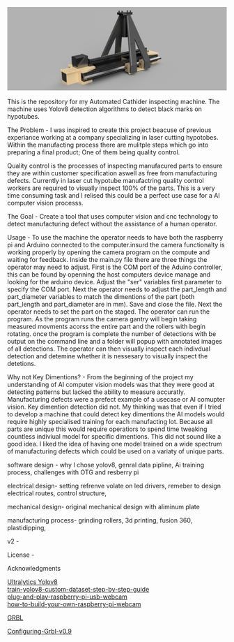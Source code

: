 ![Image](QC_machine_PNG.png)

This is the repository for my Automated Cathider inspecting machine. The machine uses Yolov8 detection algorithms to detect black marks on hypotubes.


The Problem - I was  inspired to create this project beacuse of previous experiance working at a company specializing in laser cutting hypotobes. Within the manufacting process there are mulitple steps which go into preparing a final product; One of them being quality control.

Quality control is the processes of inspecting manufacured parts to ensure they are within customer specification aswell as free from manufacturing defects. Currently in laser cut hypotube manufactring quality control workers are required to visually inspect 100% of the parts. This is a very time consuming task and I relised this could be a perfect use case for a AI computer vision processs. 

The Goal - Create a tool that uses computer vision and cnc technology to detect manufacturing defect without the assistance of a human operator. 

Usage - To use the machine the operator needs to have both the raspberry pi and Arduino connected to the computer.insurd the camera functionalty is working properly by opening the camera program on the compute and waiting for feedback. Inside the main.py file there are three things the operator may need to adjust. First is the COM port of the Aduino controller, this can be found by openning the host computers device manage and looking for the arduino device. Adjust the "ser" variables first parameter to specify the COM port. Next the operator needs to adjust the part_length and part_diameter variables to match the dimentions of the part (both part_length and part_diameter are in mm). Save and close the file. Next the operator needs to set the part on the staged. The operator can run the program. As the program runs the  camera gantry will begin taking measured movments acorss the entire part and the rollers with begin rotating. once the program is complete the number of detections with be output on the command line and a folder will popup with annotated images of all detections. The operator can then visually inspect each indivdual detection and detemine whether it is nessesary to visually inspect the detetions.


Why not Key Dimentions? - From the beginning of the project my understanding of AI computer vision models was that they were good at detecting patterns but lacked the ability to measure accuratly. Manufacturing defects were a prefect example of a usecase or AI comupter vision. Key dimention detection did not. My thinking was that even if I tried to develop a machine that could detect key dimentions the AI models would require highly specialised training for each manufacting lot. Because all parts are unique this would require operatiors to spend time tweaking countless indiviual model for specific dimentions. This did not sound like a good idea. I liked the idea of having one model trained on a wide spectrum of manufacturing defects which could be used on a variaty of unique parts. 


software design -
why I chose yolov8, genral data pipline, Ai training process, challenges with OTG and resberry pi


electrical design-
setting refrenve volate on led drivers, remeber to design electrical routes, control structure,



mechanical design- 
original mechanical design with aliminum plate


manufacturing process- 
grinding rollers, 3d printing, fusion 360,  plastidipping, 


v2 - 



License - 












Acknowledgments

<a href="https://docs.ultralytics.com">Ultralytics Yolov8</a>    
<a href="https://github.com/computervisioneng/train-yolov8-custom-dataset-step-by-step-guide">train-yolov8-custom-dataset-step-by-step-guide</a>    
<a href="https://www.raspberrypi.com/tutorials/plug-and-play-raspberry-pi-usb-webcam/">plug-and-play-raspberry-pi-usb-webcam</a>  
<a href="https://www.raspberrypi.com/news/how-to-build-your-own-raspberry-pi-webcam">how-to-build-your-own-raspberry-pi-webcam</a>  


<a href="https://github.com/grbl/grbl">GRBL</a> 

<a href="https://github.com/grbl/grbl/wiki/Configuring-Grbl-v0.9">Configuring-Grbl-v0.9</a>


